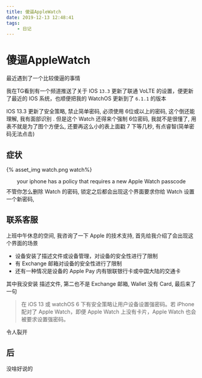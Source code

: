 ```yaml
---
title: 傻逼AppleWatch
date: 2019-12-13 12:48:41
tags:
	- 日记
---
```




# 傻逼AppleWatch

最近遇到了一个比较傻逼的事情

我在TG看到有一个频道推送了关于 IOS `13.3` 更新了联通 VoLTE 的设置，便更新了最近的 IOS 系统，也顺便把我的 WatchOS 更新到了 `6.1.1` 的版本

IOS 13.3 更新了安全策略, 禁止简单密码, 必须使用 6位或以上的密码, 这个倒还能理解,  我有面部识别 . 但是这个 Watch 还得来个强制 6位密码,  我就不是很懂了, 用表不就是为了图个方便么,  还要再这么小的表上面戳 7 下等几秒, 有点睿智(简单密码无法点击)



## 症状

{% asset_img watch.png watch%}

<center style="margin-bottom:.5rem">your iphone has a policy that requires a new Apple Watch passcode</center>
不管你怎么删除 Watch 的密码,  锁定之后都会出现这个界面要求你给 Watch 设置一个新密码,



## 联系客服

上班中午休息的空间, 我咨询了一下 Apple 的技术支持, 首先给我介绍了会出现这个界面的场景

* 设备安装了描述文件或设备管理，对设备的安全性进行了限制
* 有 Exchange 邮箱对设备的安全性进行了限制
* 还有一种情况是设备的 Apple Pay 内有银联银行卡或中国大陆的交通卡

其中我没安装 描述文件, 第二也不是 Exchange 邮箱,  Wallet 没有 Card,  最后来了一句

> 在 iOS 13 或 watchOS 6 下有安全策略让用户设备设置强密码。若 iPhone 配对了 Apple Watch，即便 Apple Watch 上没有卡片，Apple Watch 也会被要求设置强密码。

令人裂开

## 后

没啥好说的